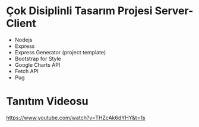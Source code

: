 # Çok Disiplinli Tasarım Projesi Server-Client
* Nodejs
* Express
* Express Generator (project template)
* Bootstrap for Style
* Google Charts API
* Fetch API
* Pug

# Tanıtım Videosu
https://www.youtube.com/watch?v=THZcAk6dYHY&t=1s
